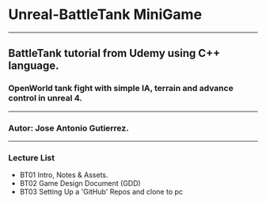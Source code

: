 # Unreal-BattleTank MiniGame
---
## BattleTank tutorial from Udemy using C++ language.
### OpenWorld tank fight with simple IA, terrain and advance control in unreal 4.
---
### Autor: Jose Antonio Gutierrez.
---

### Lecture List
* BT01 Intro, Notes & Assets.
* BT02 Game Design Document (GDD)
* BT03 Setting Up a 'GitHub' Repos and clone to pc
